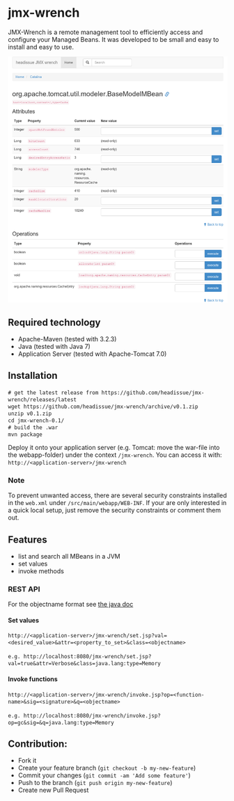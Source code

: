 # jmx-wrench


JMX-Wrench is a remote management tool to efficiently access and configure your Managed Beans. It was developed to be small and easy to install and easy to use.


![ScreenShot](detailScreen.png)

## Required technology

* Apache-Maven (tested with 3.2.3)
* Java (tested with Java 7)
* Application Server (tested with Apache-Tomcat 7.0)

## Installation


    # get the latest release from https://github.com/headissue/jmx-wrench/releases/latest
    wget https://github.com/headissue/jmx-wrench/archive/v0.1.zip
    unzip v0.1.zip
    cd jmx-wrench-0.1/ 
    # build the .war
    mvn package

Deploy it onto your application server (e.g. Tomcat: move the war-file into the webapp-folder) under the context `/jmx-wrench`.
You can access it with: `http://<application-server>/jmx-wrench`

### Note

To prevent unwanted access, there are several security constraints installed in the `web.xml` under `/src/main/webapp/WEB-INF`.
If your are only interested in a quick local setup, just remove the security constraints or comment them out.

## Features

* list and search all MBeans in a JVM
* set values
* invoke methods

### REST API

For the objectname format see [the java doc](http://docs.oracle.com/javase/7/docs/api/javax/management/ObjectName.html)

#### Set values

    http://<application-server>/jmx-wrench/set.jsp?val=<desired_value>&attr=<property_to_set>&class=<objectname>
    
    e.g. http://localhost:8080/jmx-wrench/set.jsp?val=true&attr=Verbose&class=java.lang:type=Memory
    

#### Invoke functions

    http://<application-server>/jmx-wrench/invoke.jsp?op=<function-name>&sig=<signature>&q=<objectname>
    
    e.g. http://localhost:8080/jmx-wrench/invoke.jsp?op=gc&sig=&q=java.lang:type=Memory


## Contribution:

* Fork it
* Create your feature branch (`git checkout -b my-new-feature`)
* Commit your changes (`git commit -am 'Add some feature'`)
* Push to the branch (`git push origin my-new-feature`)
* Create new Pull Request
